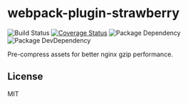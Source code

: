 # webpack-plugin-strawberry
![Build Status](https://img.shields.io/travis/bornkiller/webpack-plugin-strawberry/master.svg?style=flat)
[![Coverage Status](https://coveralls.io/repos/github/bornkiller/webpack-plugin-strawberry/badge.svg?branch=master)](https://coveralls.io/github/bornkiller/webpack-plugin-strawberry?branch=master)
![Package Dependency](https://david-dm.org/bornkiller/webpack-plugin-strawberry.svg?style=flat)
![Package DevDependency](https://david-dm.org/bornkiller/webpack-plugin-strawberry/dev-status.svg?style=flat)

Pre-compress assets for better nginx gzip performance.

## License
MIT
